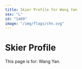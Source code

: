 ```yaml
---
title: Skier Profile for Wang Yan
sex: "L"
id: "1469"
image: "/img/flags/chn.svg" 
---
```


# Skier Profile

This page is for: Wang Yan.
    